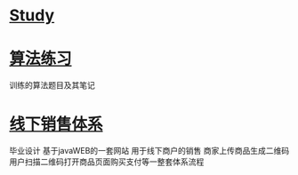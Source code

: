 # [Study](https://github.com/ZengPengW/Study)
# [算法练习](https://github.com/ZengPengW/Study/tree/master/%E7%AE%97%E6%B3%95%E7%BB%83%E4%B9%A0)
训练的算法题目及其笔记
# [线下销售体系](https://github.com/ZengPengW/Study/tree/master/%E5%95%86%E6%88%B7%E7%BA%BF%E4%B8%8B%E9%94%80%E5%94%AE%E7%B3%BB%E7%BB%9F)
毕业设计 基于javaWEB的一套网站
用于线下商户的销售 
商家上传商品生成二维码 用户扫描二维码打开商品页面购买支付等一整套体系流程